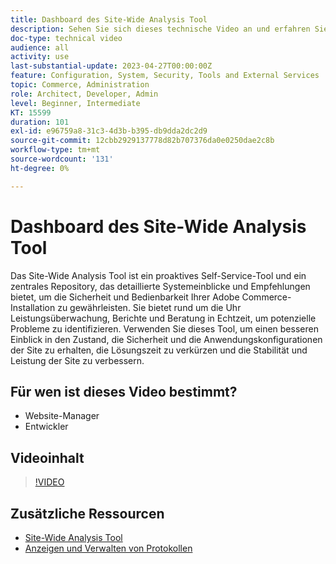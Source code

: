 ```yaml
---
title: Dashboard des Site-Wide Analysis Tool
description: Sehen Sie sich dieses technische Video an und erfahren Sie, wie Sie mit dem Dashboard des Site-Wide Analysis Tool auf detaillierte Systemeinblicke und Empfehlungen zugreifen können, um die Sicherheit und Bedienbarkeit Ihrer Adobe Commerce-Installation sicherzustellen.
doc-type: technical video
audience: all
activity: use
last-substantial-update: 2023-04-27T00:00:00Z
feature: Configuration, System, Security, Tools and External Services
topic: Commerce, Administration
role: Architect, Developer, Admin
level: Beginner, Intermediate
KT: 15599
duration: 101
exl-id: e96759a8-31c3-4d3b-b395-db9dda2dc2d9
source-git-commit: 12cbb2929137778d82b707376da0e0250dae2c8b
workflow-type: tm+mt
source-wordcount: '131'
ht-degree: 0%

---
```


# Dashboard des Site-Wide Analysis Tool

Das Site-Wide Analysis Tool ist ein proaktives Self-Service-Tool und ein zentrales Repository, das detaillierte Systemeinblicke und Empfehlungen bietet, um die Sicherheit und Bedienbarkeit Ihrer Adobe Commerce-Installation zu gewährleisten. Sie bietet rund um die Uhr Leistungsüberwachung, Berichte und Beratung in Echtzeit, um potenzielle Probleme zu identifizieren. Verwenden Sie dieses Tool, um einen besseren Einblick in den Zustand, die Sicherheit und die Anwendungskonfigurationen der Site zu erhalten, die Lösungszeit zu verkürzen und die Stabilität und Leistung der Site zu verbessern.

## Für wen ist dieses Video bestimmt?

- Website-Manager
- Entwickler

## Videoinhalt

>[!VIDEO](https://video.tv.adobe.com/v/344001?learn=on)

## Zusätzliche Ressourcen

- [Site-Wide Analysis Tool](https://experienceleague.adobe.com/docs/commerce-operations/tools/site-wide-analysis-tool/intro.html)
- [Anzeigen und Verwalten von Protokollen](https://experienceleague.adobe.com/docs/commerce-cloud-service/user-guide/develop/test/log-locations.html)
